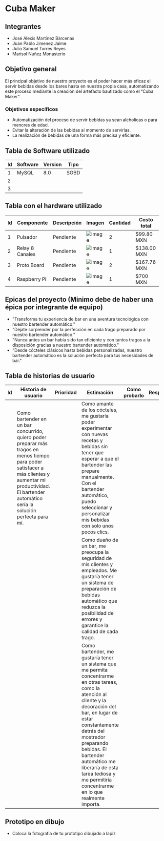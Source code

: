 # Cuba Maker

## Integrantes
- José Alexis Martínez Bárcenas
- Juan Pablo Jimenez Jaime
- Julio Samuel Torres Reyes
- Marisol Nuñez Monasterio

## Objetivo general
El principal objetivo de nuestro proyecto es el poder hacer más eficaz el servir bebidas desde los bares hasta en nuestra propia casa, automatizando este proceso mediante la creación del artefacto bautizado como el “Cuba Maker”.

### Objetivos específicos
- Automatización del proceso de servir bebidas ya sean alcholicas o para menores de edad.
- Evitar la alteración de las bebidas al momento de servirlas.
- La realización de bebidas de una forma más precisa y eficiente.

## Tabla de Software utilizado
| Id | Software | Version | Tipo |
|----|----------|---------|------|
| 1  |   MySQL  |   8.0   | SGBD |
| 2  |          |         |      |
| 3  |          |         |      |

## Tabla con el hardware utilizado
| Id | Componente | Descripción | Imagen | Cantidad | Costo total |
|----|------------|-------------|--------|----------|-------------|
|1|Pulsador|Pendiente|![image](https://user-images.githubusercontent.com/41849043/215903913-bebf33e2-5db5-42f4-9c03-9ed75387d772.png)|2|$99.80 MXN|
|2|Relay 8 Canales|Pendiente|![image](https://user-images.githubusercontent.com/41849043/215903727-05603d01-4f22-47cc-a362-7bcfad52bbb6.png)|1|$138.00 MXN|
|3|Proto Board|Pendiente|![image](https://user-images.githubusercontent.com/41849043/215903654-777973ff-9668-4cec-bc4d-0ec231e15cf8.png)|2|$167.76 MXN|
|4|Raspberry Pi|Pendiente|![image](https://user-images.githubusercontent.com/41849043/215904260-e01da17b-a6ec-47e9-bda2-b8a267f1c31c.png)|1|$700 MXN|

## Epicas del proyecto (Minimo debe de haber una épica por integrante de equipo)
- "Transforma tu experiencia de bar en una aventura tecnológica con nuestro bartender automático."
- "Déjate sorprender por la perfección en cada trago preparado por nuestro bartender automático."
- "Nunca antes un bar había sido tan eficiente y con tantos tragos a la disposición gracias a nuestro bartender automático."
- "Desde cócteles clásicos hasta bebidas personalizadas, nuestro bartender automático es la solución perfecta para tus necesidades de bar."

## Tabla de historias de usuario
| Id | Historia de usuario | Prioridad | Estimación | Como probarlo | Responsable |
|----|---------------------|-----------|------------|---------------|-------------|
|    | Como bartender en un bar concurrido, quiero poder preparar más tragos en menos tiempo para poder satisfacer a más clientes y aumentar mi productividad. El bartender automático sería la solución perfecta para mí.                    |           |Como amante de los cócteles, me gustaría poder experimentar con nuevas recetas y bebidas sin tener que esperar a que el bartender las prepare manualmente. Con el bartender automático, puedo seleccionar y personalizar mis bebidas con solo unos pocos clics.            |               |             |
|    |                     |           |Como dueño de un bar, me preocupa la seguridad de mis clientes y empleados. Me gustaría tener un sistema de preparación de bebidas automático que reduzca la posibilidad de errores y garantice la calidad de cada trago.            |               |             |
|    |                     |           |Como bartender, me gustaría tener un sistema que me permita concentrarme en otras tareas, como la atención al cliente y la decoración del bar, en lugar de estar constantemente detrás del mostrador preparando bebidas. El bartender automático me liberaría de esta tarea tediosa y me permitiría concentrarme en lo que realmente importa.            |               |             |

## Prototipo en dibujo
- Coloca la fotografia de tu prototipo dibujado a lapiz

